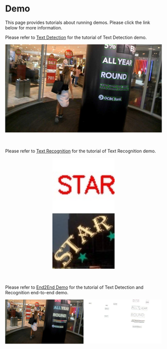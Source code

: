 # Demo

This page provides tutorials about running demos. Please click the link below for more information.

Please refer to [Text Detection](docs/text_det_demo.md) for the tutorial of Text Detection demo.

<div align="center">
    <img src="/resources/demo_text_det_pred.jpg"/><br>

</div>
<br>
<br>

Please refer to [Text Recognition](docs/text_recog_demo.md) for the tutorial of Text Recognition demo.

<div align="center">
    <img src="/resources/demo_text_recog_pred.jpg" width="200px" alt/><br>

</div>
<br>
<br>

Please refer to [End2End Demo](docs/ocr_demo.md) for the tutorial of Text Detection and Recognition end-to-end demo.

<div align="center">
    <img src="/resources/demo_ocr_pred.jpg"/><br>

</div>

<br>
